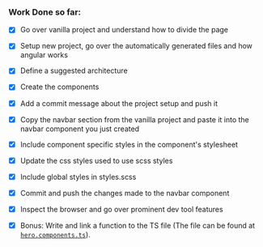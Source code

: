 ### Work Done so far: 
- [x]  Go over vanilla project and understand how to divide the page
- [x]  Setup new project, go over the automatically generated files and how angular works
- [x]  Define a suggested architecture
- [x] Create the components
- [x] Add a commit message about the project setup and push it
- [x] Copy the navbar section from the vanilla project and paste it into the navbar component you just created
- [x] Include component specific styles in the component's stylesheet
- [x] Update the css styles used to use scss styles
- [x] Include global styles in styles.scss
- [x] Commit and push the changes made to the navbar component
- [x] Inspect the browser and go over prominent dev tool features 
- [x] Bonus: Write and link a function to the TS file (The file can be found at [`hero.components.ts`](https://github.com/Hani0101/academy-portfolio/blob/feature/hani's-classwork/class-work/session1/src/app/features/components/hero/hero.component.ts)).




